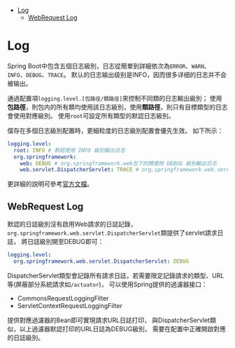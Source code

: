 <!-- TOC -->

- [Log](#log)
	- [WebRequest Log](#webrequest-log)

<!-- /TOC -->



# Log
Spring Boot中包含五個日志級別，日志從簡單到詳細依次為`ERROR`、`WARN`、`INFO`、`DEBUG`、`TRACE`。
默认的日志输出级别是INFO，因而很多详细的日志并不会被输出。

通過配置項`logging.level.[包路徑/類路徑]`來控制不同類的日志輸出級別；
使用**包路徑**，則包内的所有類均使用該日志級別，使用**類路徑**，則只有目標類型的日志會使用對應級別。
使用`root`可設定所有類型的默認日志級別。

儅存在多個日志級別配置時，更細粒度的日志級別配置會優先生效。
如下所示：

```yaml
logging.level:
  root: INFO # 默認使用 INFO 級別輸出日志
  org.springframework:
    web: DEBUG # org.springframework.web包下的類使用 DEBUG 級別輸出日志
    web.servlet.DispatcherServlet: TRACE # org.springframework.web.servlet.DispatcherServlet類使用 TRACE 級別輸出日志
```

更詳細的説明可參考[官方文檔](https://docs.spring.io/spring-boot/docs/current/reference/html/howto-logging.html)。

## WebRequest Log
默認的日誌級別沒有啟用Web請求的日誌記錄，
`org.springframework.web.servlet.DispatcherServlet`類提供了servlet請求日誌，
將日誌級別開至DEBUG即可：

```yaml
logging.level:
  org.springframework.web.servlet.DispatcherServlet: DEBUG
```

DispatcherServlet類型會記錄所有請求日誌，若需要限定記錄請求的類型、URL等(屏蔽部分系統請求如`/actuator`)，
可以使用Spring提供的過濾器接口：

- CommonsRequestLoggingFilter
- ServletContextRequestLoggingFilter

提供對應過濾器的Bean即可實現請求URL日誌打印，
與DispatcherServlet類似，以上過濾器默認打印的URL日誌為DEBUG級別，
需要在配置中正確開啟對應的日誌級別。
